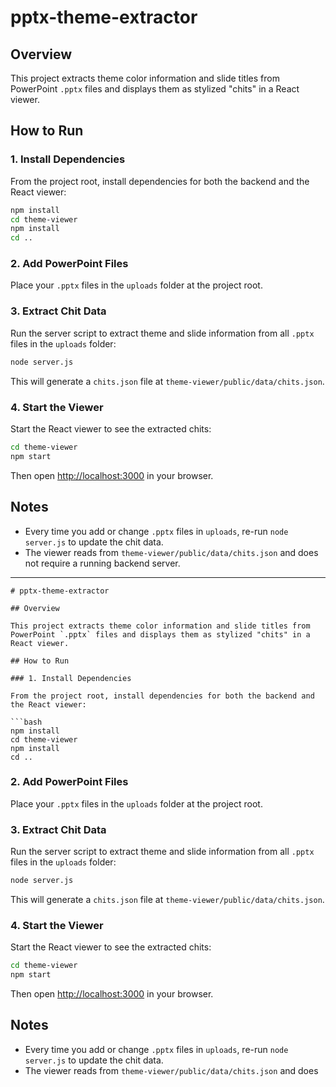 # pptx-theme-extractor

## Overview

This project extracts theme color information and slide titles from PowerPoint `.pptx` files and displays them as stylized "chits" in a React viewer.

## How to Run

### 1. Install Dependencies

From the project root, install dependencies for both the backend and the React viewer:

```bash
npm install
cd theme-viewer
npm install
cd ..
```

### 2. Add PowerPoint Files

Place your `.pptx` files in the `uploads` folder at the project root.

### 3. Extract Chit Data

Run the server script to extract theme and slide information from all `.pptx` files in the `uploads` folder:

```bash
node server.js
```

This will generate a `chits.json` file at `theme-viewer/public/data/chits.json`.

### 4. Start the Viewer

Start the React viewer to see the extracted chits:

```bash
cd theme-viewer
npm start
```

Then open [http://localhost:3000](http://localhost:3000) in your browser.

## Notes

- Every time you add or change `.pptx` files in `uploads`, re-run `node server.js` to update the chit data.
- The viewer reads from `theme-viewer/public/data/chits.json` and does not require a running backend server.

---
```<!-- filepath: c:\prog\pptx-theme-extractor\README.md -->
# pptx-theme-extractor

## Overview

This project extracts theme color information and slide titles from PowerPoint `.pptx` files and displays them as stylized "chits" in a React viewer.

## How to Run

### 1. Install Dependencies

From the project root, install dependencies for both the backend and the React viewer:

```bash
npm install
cd theme-viewer
npm install
cd ..
```

### 2. Add PowerPoint Files

Place your `.pptx` files in the `uploads` folder at the project root.

### 3. Extract Chit Data

Run the server script to extract theme and slide information from all `.pptx` files in the `uploads` folder:

```bash
node server.js
```

This will generate a `chits.json` file at `theme-viewer/public/data/chits.json`.

### 4. Start the Viewer

Start the React viewer to see the extracted chits:

```bash
cd theme-viewer
npm start
```

Then open [http://localhost:3000](http://localhost:3000) in your browser.

## Notes

- Every time you add or change `.pptx` files in `uploads`, re-run `node server.js` to update the chit data.
- The viewer reads from `theme-viewer/public/data/chits.json` and does